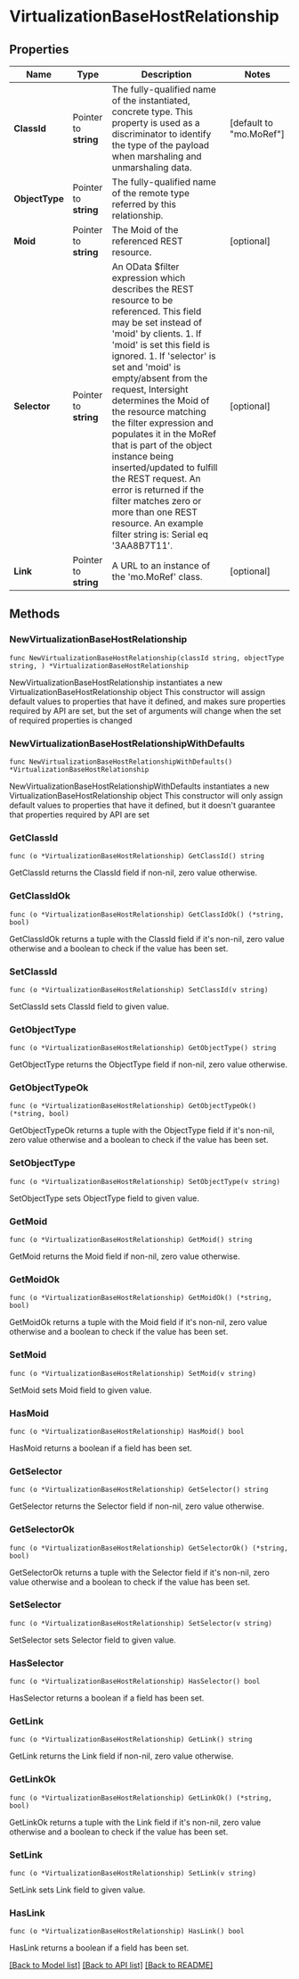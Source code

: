 # VirtualizationBaseHostRelationship

## Properties

Name | Type | Description | Notes
------------ | ------------- | ------------- | -------------
**ClassId** | Pointer to **string** | The fully-qualified name of the instantiated, concrete type. This property is used as a discriminator to identify the type of the payload when marshaling and unmarshaling data. | [default to "mo.MoRef"]
**ObjectType** | Pointer to **string** | The fully-qualified name of the remote type referred by this relationship. | 
**Moid** | Pointer to **string** | The Moid of the referenced REST resource. | [optional] 
**Selector** | Pointer to **string** | An OData $filter expression which describes the REST resource to be referenced. This field may be set instead of &#39;moid&#39; by clients. 1. If &#39;moid&#39; is set this field is ignored. 1. If &#39;selector&#39; is set and &#39;moid&#39; is empty/absent from the request, Intersight determines the Moid of the resource matching the filter expression and populates it in the MoRef that is part of the object instance being inserted/updated to fulfill the REST request. An error is returned if the filter matches zero or more than one REST resource. An example filter string is: Serial eq &#39;3AA8B7T11&#39;. | [optional] 
**Link** | Pointer to **string** | A URL to an instance of the &#39;mo.MoRef&#39; class. | [optional] 

## Methods

### NewVirtualizationBaseHostRelationship

`func NewVirtualizationBaseHostRelationship(classId string, objectType string, ) *VirtualizationBaseHostRelationship`

NewVirtualizationBaseHostRelationship instantiates a new VirtualizationBaseHostRelationship object
This constructor will assign default values to properties that have it defined,
and makes sure properties required by API are set, but the set of arguments
will change when the set of required properties is changed

### NewVirtualizationBaseHostRelationshipWithDefaults

`func NewVirtualizationBaseHostRelationshipWithDefaults() *VirtualizationBaseHostRelationship`

NewVirtualizationBaseHostRelationshipWithDefaults instantiates a new VirtualizationBaseHostRelationship object
This constructor will only assign default values to properties that have it defined,
but it doesn't guarantee that properties required by API are set

### GetClassId

`func (o *VirtualizationBaseHostRelationship) GetClassId() string`

GetClassId returns the ClassId field if non-nil, zero value otherwise.

### GetClassIdOk

`func (o *VirtualizationBaseHostRelationship) GetClassIdOk() (*string, bool)`

GetClassIdOk returns a tuple with the ClassId field if it's non-nil, zero value otherwise
and a boolean to check if the value has been set.

### SetClassId

`func (o *VirtualizationBaseHostRelationship) SetClassId(v string)`

SetClassId sets ClassId field to given value.


### GetObjectType

`func (o *VirtualizationBaseHostRelationship) GetObjectType() string`

GetObjectType returns the ObjectType field if non-nil, zero value otherwise.

### GetObjectTypeOk

`func (o *VirtualizationBaseHostRelationship) GetObjectTypeOk() (*string, bool)`

GetObjectTypeOk returns a tuple with the ObjectType field if it's non-nil, zero value otherwise
and a boolean to check if the value has been set.

### SetObjectType

`func (o *VirtualizationBaseHostRelationship) SetObjectType(v string)`

SetObjectType sets ObjectType field to given value.


### GetMoid

`func (o *VirtualizationBaseHostRelationship) GetMoid() string`

GetMoid returns the Moid field if non-nil, zero value otherwise.

### GetMoidOk

`func (o *VirtualizationBaseHostRelationship) GetMoidOk() (*string, bool)`

GetMoidOk returns a tuple with the Moid field if it's non-nil, zero value otherwise
and a boolean to check if the value has been set.

### SetMoid

`func (o *VirtualizationBaseHostRelationship) SetMoid(v string)`

SetMoid sets Moid field to given value.

### HasMoid

`func (o *VirtualizationBaseHostRelationship) HasMoid() bool`

HasMoid returns a boolean if a field has been set.

### GetSelector

`func (o *VirtualizationBaseHostRelationship) GetSelector() string`

GetSelector returns the Selector field if non-nil, zero value otherwise.

### GetSelectorOk

`func (o *VirtualizationBaseHostRelationship) GetSelectorOk() (*string, bool)`

GetSelectorOk returns a tuple with the Selector field if it's non-nil, zero value otherwise
and a boolean to check if the value has been set.

### SetSelector

`func (o *VirtualizationBaseHostRelationship) SetSelector(v string)`

SetSelector sets Selector field to given value.

### HasSelector

`func (o *VirtualizationBaseHostRelationship) HasSelector() bool`

HasSelector returns a boolean if a field has been set.

### GetLink

`func (o *VirtualizationBaseHostRelationship) GetLink() string`

GetLink returns the Link field if non-nil, zero value otherwise.

### GetLinkOk

`func (o *VirtualizationBaseHostRelationship) GetLinkOk() (*string, bool)`

GetLinkOk returns a tuple with the Link field if it's non-nil, zero value otherwise
and a boolean to check if the value has been set.

### SetLink

`func (o *VirtualizationBaseHostRelationship) SetLink(v string)`

SetLink sets Link field to given value.

### HasLink

`func (o *VirtualizationBaseHostRelationship) HasLink() bool`

HasLink returns a boolean if a field has been set.


[[Back to Model list]](../README.md#documentation-for-models) [[Back to API list]](../README.md#documentation-for-api-endpoints) [[Back to README]](../README.md)


